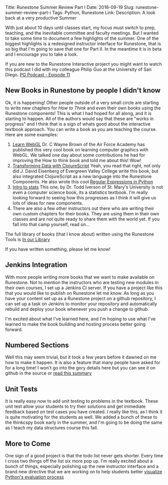 Title: Runestone Summer Review Part I
Date: 2016-09-19
Slug: runestone-summer-review-part-i
Tags: Python, Runestone
Link:
Description: A look back at a very productive Summer

With just about 10 days until classes start, my focus must switch to prep, teaching, and the inevitable committee and faculty meetings.  But I wanted to take some time to document a few highlights of the summer.  One of the biggest highlights is a redesigned instructor interface for Runestone, that is so big that I'm going to save that one for Part II.  In the meantime it is in beta and I encourage you to take a look.

If you are new to the Runestone Interactive project you might want to watch this podcast I did with my colleague Philip Guo at the University of San Diego.  [PG Podcast - Episode 11](http://pgbovine.net/PG-Podcast-11-Brad-Miller.htm)

## New Books in Runestone by people I didn't know

Ok, it is happening!  Other people outside of a very small circle are starting to write new chapters for *How to Think* and even their own books using the Runestone components!  This is what I had hoped for all along, and it is starting to happen.  All of the authors would say that these are "works in progress"  and I think that is a sign of whats good about the interactive textbook approach.  You can write a book as you are teaching the course.
Here are some examples:

1. [Learn WebGL](http://learnwebgl.brown37.net/) Dr. C Wayne Brown of the Air Force Academy has published this very cool book on learning computer graphics with WebGL.  We talked one day about some contributions he had for improving the How to think book and told me about this!  Wow!
2. [Transforming Data with ClojureScript](https://yardsale8.github.io/stat110_book/)  Yeah, you read that right, not only did J. David Eisenberg of Evergreen Valley College write this book, but also integrated ClojureScript as a new language into the Runestone Components.  He also wrote this cool [Regular Expressions in Python](http://evc-cit.info/comsc020/python-regex-tutorial/)
3. [Intro to stats](https://yardsale8.github.io/stat110_book/)  This one, by Dr. Todd Iverson of St. Mary's University is not even a computer science book, its a statistics textbook.  I'm really looking forward to seeing how this progresses as I think it will give us lots of ideas for new components.
4. There are also a few other instructors out there who are writing their own custom chapters for their books.  They are using them in their own classes and are not quite ready to share them with the world yet.  If you fall into that camp yourself, read on...

The full library of books (that I know about) written using the Runestone Tools is [In our Library](http://runestoneinteractive.org/library.html)   

If you have written something, please let me know!

## Jenkins Integration

With more people writing more books that we want to make available on Runestone.  Not to mention the instructors who are testing new modules in their own courses, I set up a Jenkins CI server.  If you have a project like this that you would like to publish on Runestone let me know.  As long as you have your content set up as a Runestone project on a github repository, I can set up a task on Jenkins to monitor your repository and automatically rebuild and deploy your book whenever you push a change to github.

I'm excited about what I've learned here, and I'm hoping to use what I've learned to make the book building and hosting process better going forward.


## Numbered Sections

Well this may seem trivial, but it took a few years before it dawned on me how to make it happen. It is also a feature that many people have asked for for a long time! I won't go into the gory details here but you can see it on github in the source or [read this summary](https://github.com/RunestoneInteractive/RunestoneComponents/issues/238)

## Unit Tests

It is really easy now to add unit testing to problems in the textbook.  These unit test allow your students to try their solutions and get immediate feedback based on test cases you have created.  I really like this, as I think it is quite motivating for the students as well.  We added a bunch of these to the thinkcspy book early in the summer, and I'm going to be doing the same as I teach my data structures course this fall.

## More to Come

One sign of a good project is that the todo list never gets shorter.  Every time I cross two things off the list six more pop up.  I'm really excited about a bunch of things, especially polishing up the new instructor interface and a brand new directive that we are working on to help students better [visualize Python's evaluation process](http://inventwithpython.com/showeval/)
